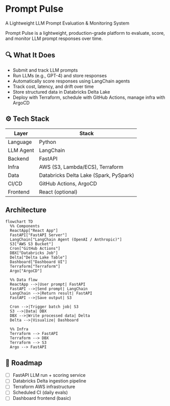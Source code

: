 # Prompt Pulse
A Lightweight LLM Prompt Evaluation &amp; Monitoring System


Prompt Pulse is a lightweight, production-grade platform to evaluate, score, and monitor LLM prompt responses over time. 


## 🔍 What It Does

- Submit and track LLM prompts
- Run LLMs (e.g., GPT-4) and store responses
- Automatically score responses using LangChain agents
- Track cost, latency, and drift over time
- Store structured data in Databricks Delta Lake
- Deploy with Terraform, schedule with GitHub Actions, manage infra with ArgoCD


## ⚙️ Tech Stack

| Layer      | Stack                                |
|-----------|---------------------------------------|
| Language   | Python                                |
| LLM Agent  | LangChain                             |
| Backend    | FastAPI                               |
| Infra      | AWS (S3, Lambda/ECS), Terraform       |
| Data       | Databricks Delta Lake (Spark, PySpark)|
| CI/CD      | GitHub Actions, ArgoCD                |
| Frontend   | React (optional)                      |



## Architecture 


```mermaid
flowchart TD
  %% Components
  ReactApp["React App"]
  FastAPI["FastAPI Server"]
  LangChain["LangChain Agent (OpenAI / Anthropic)"]
  S3["AWS S3 Bucket"]
  Cron["GitHub Actions"]
  DBX["Databricks Job"]
  Delta["Delta Lake Table"]
  Dashboard["Dashboard UI"]
  Terraform["Terraform"]
  Argo["ArgoCD"]

  %% Data flow
  ReactApp -->|User prompt| FastAPI
  FastAPI -->|Send prompt| LangChain
  LangChain -->|Return result| FastAPI
  FastAPI -->|Save output| S3

  Cron -->|Trigger batch job| S3
  S3 -->|Data| DBX
  DBX -->|Write processed data| Delta
  Delta -->|Visualize| Dashboard

  %% Infra
  Terraform --> FastAPI
  Terraform --> DBX
  Terraform --> S3
  Argo --> FastAPI

```

## 📌 Roadmap

- [ ] FastAPI LLM run + scoring service
- [ ] Databricks Delta ingestion pipeline
- [ ] Terraform AWS infrastructure
- [ ] Scheduled CI (daily evals)
- [ ] Dashboard frontend (basic)
